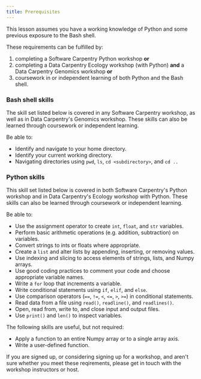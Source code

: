 ```yaml
---
title: Prerequisites
---
```


This lesson assumes you have a working knowledge of Python and some previous exposure to the Bash shell. 

These requirements can be fulfilled by:

1. completing a Software Carpentry Python workshop **or**  
1. completing a Data Carpentry Ecology workshop (with Python) **and** a Data Carpentry Genomics workshop **or**  
1. coursework in or independent learning of both Python and the Bash shell.

### Bash shell skills

The skill set listed below is covered in any Software Carpentry workshop, as well
as in Data Carpentry's Genomics workshop. These skills can also be learned
through coursework or independent learning. 

Be able to: 
* Identify and navigate to your home directory.
* Identify your current working directory.
* Navigating directories using `pwd`, `ls`, `cd <subdirectory>`, and `cd ..`

### Python skills

This skill set listed below is covered in both Software Carpentry's Python workshop and
in Data Carpentry's Ecology workshop with Python. These skills can also be learned
through coursework or independent learning. 

Be able to: 
* Use the assignment operator to create `int`, `float`, and `str` variables.
* Perform basic arithmetic operations (e.g. addition, subtraction) on variables.
* Convert strings to ints or floats where appropriate.
* Create a `list` and alter lists by appending, inserting, or removing values.
* Use indexing and slicing to access elements of strings, lists, and Numpy arrays.
* Use good coding practices to comment your code and choose appropriate variable names. 
* Write a `for` loop that increments a variable.
* Write conditional statements using `if`, `elif`, and `else`.
* Use comparison operators (`==`, `!=`, `<`, `<=`, `>`, `>=`) in conditional statements.
* Read data from a file using `read()`, `readline()`, and `readlines()`.
* Open, read from, write to, and close input and output files. 
* Use `print()` and `len()` to inspect variables. 

The following skills are useful, but not required:
* Apply a function to an entire Numpy array or to a single array axis.
* Write a user-defined function.

If you are signed up, or considering signing up for a workshop, and aren't sure whether you meet these reqirements, please
get in touch with the workshop instructors or host. 
